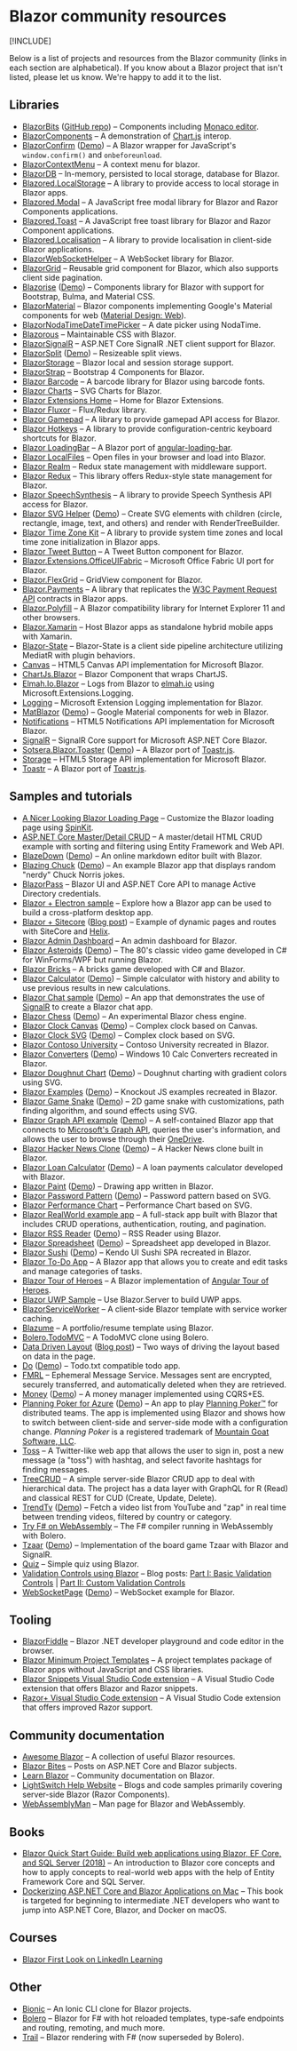 # Blazor community resources

[!INCLUDE[](~/includes/razor-components-preview-notice.md)]

Below is a list of projects and resources from the Blazor community (links in each section are alphabetical). If you know about a Blazor project that isn't listed, please let us know. We're happy to add it to the list.

## Libraries

* [BlazorBits](http://blazorbits.net) ([GitHub repo](https://github.com/blazorbits)) &ndash; Components including [Monaco editor](https://github.com/Microsoft/monaco-editor).
* [BlazorComponents](https://github.com/muqeet-khan/BlazorComponents) &ndash; A demonstration of [Chart.js](https://github.com/chartjs/Chart.js) interop.
* [BlazorConfirm](https://github.com/ctrl-alt-d/BlazorConfirm) ([Demo](https://ctrl-alt-d.github.io/BlazorConfirm/)) &ndash; A Blazor wrapper for JavaScript's `window.confirm()` and `onbeforeunload`.
* [BlazorContextMenu](https://github.com/stavroskasidis/BlazorContextMenu) &ndash; A context menu for blazor.
* [BlazorDB](https://github.com/chanan/BlazorDB) &ndash; In-memory, persisted to local storage, database for Blazor.
* [Blazored.LocalStorage](https://github.com/blazored/LocalStorage) &ndash; A library to provide access to local storage in Blazor apps.
* [Blazored.Modal](https://github.com/Blazored/Modal) &ndash; A JavaScript free modal library for Blazor and Razor Components applications.
* [Blazored.Toast](https://github.com/Blazored/Toast) &ndash; A JavaScript free toast library for Blazor and Razor Component applications.
* [Blazored.Localisation](https://github.com/Blazored/Localisation) &ndash; A library to provide localisation in client-side Blazor applications.
* [BlazorWebSocketHelper](https://github.com/Lupusa87/BlazorWebSocketHelper) &ndash; A WebSocket library for Blazor.
* [BlazorGrid](https://github.com/AnkitSharma-007/BlazorGrid) &ndash; Reusable grid component for Blazor, which also supports client side pagination.
* [Blazorise](https://github.com/stsrki/Blazorise) ([Demo](https://bootstrapdemo.blazorise.com/)) &ndash; Components library for Blazor with support for Bootstrap, Bulma, and Material CSS.
* [BlazorMaterial](https://github.com/BlazorExtensions/BlazorMaterial) &ndash; Blazor components implementing Google's Material components for web ([Material Design: Web](https://material.io/components/web)).
* [BlazorNodaTimeDateTimePicker](https://github.com/nheath99/BlazorNodaTimeDateTimePicker) &ndash; A date picker using NodaTime.
* [Blazorous](https://github.com/chanan/Blazorous) &ndash; Maintainable CSS with Blazor.
* [BlazorSignalR](https://github.com/csnewman/BlazorSignalR) &ndash; ASP.NET Core SignalR .NET client support for Blazor.
* [BlazorSplit](https://github.com/BlazorComponents/BlazorSplit) ([Demo](https://blazorcomponents.github.io/BlazorSplit/)) &ndash; Resizeable split views.
* [BlazorStorage](https://github.com/cloudcrate/BlazorStorage) &ndash; Blazor local and session storage support.
* [BlazorStrap](https://github.com/chanan/BlazorStrap) &ndash; Bootstrap 4 Components for Blazor.
* [Blazor Barcode](https://barcoderesource.com/blazorbarcode.shtml) &ndash; A barcode library for Blazor using barcode fonts.
* [Blazor Charts](https://github.com/Misfits-Rebels-Outcasts/Blazor-Charts) &ndash; SVG Charts for Blazor.
* [Blazor Extensions Home](https://github.com/BlazorExtensions/Home) &ndash; Home for Blazor Extensions.
* [Blazor Fluxor](https://mrpmorris.github.io/blazor-fluxor/) &ndash; Flux/Redux library.
* [Blazor Gamepad](https://github.com/jsakamoto/Toolbelt.Blazor.Gamepad) &ndash; A library to provide gamepad API access for Blazor.
* [Blazor Hotkeys](https://github.com/jsakamoto/Toolbelt.Blazor.Hotkeys) &ndash; A library to provide configuration-centric keyboard shortcuts for Blazor.
* [Blazor LoadingBar](https://github.com/jsakamoto/Toolbelt.Blazor.LoadingBar) &ndash; A Blazor port of [angular-loading-bar](https://github.com/chieffancypants/angular-loading-bar).
* [Blazor LocalFiles](https://github.com/jburman/W8lessLabs.Blazor.LocalFiles) &ndash; Open files in your browser and load into Blazor.
* [Blazor Realm](https://dworthen.github.io/BlazorRealm/docs/quickstart.html) &ndash; Redux state management with middleware support.
* [Blazor Redux](https://github.com/torhovland/blazor-redux) &ndash; This library offers Redux-style state management for Blazor.
* [Blazor SpeechSynthesis](https://github.com/jsakamoto/Toolbelt.Blazor.SpeechSynthesis) &ndash; A library to provide Speech Synthesis API access for Blazor.
* [Blazor SVG Helper](https://github.com/Lupusa87/BlazorSvgHelper) ([Demo](https://lupblazordemos.z13.web.core.windows.net)) &ndash; Create SVG elements with children (circle, rectangle, image, text, and others) and render with RenderTreeBuilder.
* [Blazor Time Zone Kit](https://github.com/jsakamoto/Toolbelt.Blazor.TimeZoneKit) &ndash; A library to provide system time zones and local time zone initialization in Blazor apps.
* [Blazor Tweet Button](https://github.com/jsakamoto/Toolbelt.Blazor.TwitterShareButton) &ndash; A Tweet Button component for Blazor.
* [Blazor.Extensions.OfficeUIFabric](https://github.com/BlazorExtensions/Blazor.Extensions.OfficeUIFabric) &ndash; Microsoft Office Fabric UI port for Blazor.
* [Blazor.FlexGrid](https://github.com/Mewriick/Blazor.FlexGrid) &ndash; GridView component for Blazor.
* [Blazor.Payments](https://github.com/philipblaquiere/Blazor.Payments) &ndash; A library that replicates the [W3C Payment Request API](https://w3c.github.io/payment-request/) contracts in Blazor apps.
* [Blazor.Polyfill](https://github.com/Daddoon/Blazor.Polyfill) &ndash; A Blazor compatibility library for Internet Explorer 11 and other browsers.
* [Blazor.Xamarin](https://github.com/Daddoon/Blazor.Xamarin) &ndash; Host Blazor apps as standalone hybrid mobile apps with Xamarin.
* [Blazor-State](https://timewarpengineering.github.io/blazor-state/) &ndash; Blazor-State is a client side pipeline architecture utilizing MediatR with plugin behaviors.
* [Canvas](https://github.com/BlazorExtensions/Canvas) &ndash; HTML5 Canvas API implementation for Microsoft Blazor.
* [ChartJs.Blazor](https://github.com/mariusmuntean/ChartJs.Blazor) &ndash; Blazor Component that wraps ChartJS.
* [Elmah.Io.Blazor](https://github.com/elmahio/Elmah.Io.Blazor) &ndash; Logs from Blazor to [elmah.io](https://elmah.io/) using Microsoft.Extensions.Logging.
* [Logging](https://github.com/BlazorExtensions/Logging) &ndash; Microsoft Extension Logging implementation for Blazor.
* [MatBlazor](https://github.com/BlazorComponents/MatBlazor) ([Demo](https://blazorcomponents.github.io/MatBlazor/)) &ndash; Google Material components for web in Blazor.
* [Notifications](https://github.com/BlazorExtensions/Notifications) &ndash; HTML5 Notifications API implementation for Microsoft Blazor.
* [SignalR](https://github.com/BlazorExtensions/SignalR) &ndash; SignalR Core support for Microsoft ASP.NET Core Blazor.
* [Sotsera.Blazor.Toaster](https://github.com/sotsera/sotsera.blazor.toaster) ([Demo](https://sotsera.github.io/sotsera.blazor.toaster/)) &ndash; A Blazor port of [Toastr.js](https://github.com/CodeSeven/toastr/).
* [Storage](https://github.com/BlazorExtensions/Storage) &ndash; HTML5 Storage API implementation for Microsoft Blazor.
* [Toastr](https://github.com/BlazorExtensions/Toastr) &ndash; A Blazor port of [Toastr.js](https://github.com/CodeSeven/toastr/).

## Samples and tutorials

* [A Nicer Looking Blazor Loading Page](http://lightswitchhelpwebsite.com/Blog/tabid/61/EntryId/4315/A-Nicer-Looking-Blazor-Loading-Page.aspx) &ndash; Customize the Blazor loading page using [SpinKit](https://github.com/tobiasahlin/SpinKit).
* [ASP.NET Core Master/Detail CRUD](https://code.msdn.microsoft.com/vstudio/ASPNET-Core-Blazor-122b108a) &ndash; A master/detail HTML CRUD example with sorting and filtering using Entity Framework and Web API.
* [BlazeDown](https://github.com/EdCharbeneau/BlazeDown) ([Demo](http://edcharbeneau.com/BlazeDown/)) &ndash; An online markdown editor built with Blazor.
* [Blazing Chuck](https://davidpine.net/blog/blazing-chuck/) ([Demo](https://bit.ly/BlazingChuck)) &ndash; An example Blazor app that displays random "nerdy" Chuck Norris jokes.
* [BlazorPass](https://github.com/ebekker/BlazorPass) &ndash; Blazor UI and ASP.NET Core API to manage Active Directory credentials.
* [Blazor + Electron sample](https://github.com/aspnet/AspLabs/tree/master/src/ComponentsElectron) &ndash; Explore how a Blazor app can be used to build a cross-platform desktop app.
* [Blazor + Sitecore](https://github.com/GoranHalvarsson/SitecoreBlazor) ([Blog post](https://visionsincode.wordpress.com/2018/06/30/time-travel-into-the-future-blazor-sitecore-helix/)) &ndash; Example of dynamic pages and routes with SiteCore and [Helix](https://helix.sitecore.net/).
* [Blazor Admin Dashboard](https://github.com/Misfits-Rebels-Outcasts/Blazor-Dashboard) &ndash; An admin dashboard for Blazor.
* [Blazor Asteroids](https://github.com/aesalazar/AsteroidsWasm) ([Demo](https://aesalazar.github.io/AsteroidsWasm/)) &ndash; The 80's classic video game developed in C# for WinForms/WPF but running Blazor.
* [Blazor Bricks](https://www.codeproject.com/Articles/1241210/WebAssembly-with-Blazor) &ndash; A bricks game developed with C# and Blazor.
* [Blazor Calculator](https://github.com/Lupusa87/BlazorCalculator) ([Demo](https://lupblazordemos.z13.web.core.windows.net/CalculatorPage)) &ndash; Simple calculator with history and ability to use previous results in new calculations.
* [Blazor Chat sample](https://github.com/conficient/BlazorChatSample) ([Demo](https://blazorchatsample.azurewebsites.net/)) &ndash; An app that demonstrates the use of [SignalR](https://docs.microsoft.com/aspnet/core/signalr/) to create a Blazor chat app.
* [Blazor Chess](https://github.com/Lupusa87/BlazorChess) ([Demo](https://lupblazordemos.z13.web.core.windows.net/ChessPage)) &ndash; An experimental Blazor chess engine.
* [Blazor Clock Canvas](https://github.com/Lupusa87/BlazorClockCanvas) ([Demo](https://lupblazordemos.z13.web.core.windows.net/ClockCanvas)) &ndash; Complex clock based on Canvas.
* [Blazor Clock SVG](https://github.com/Lupusa87/BlazorClockSVG) ([Demo](https://lupblazordemos.z13.web.core.windows.net/)) &ndash; Complex clock based on SVG.
* [Blazor Contoso University](https://github.com/lohithgn/blazor-contoso-university) &ndash; Contoso University recreated in Blazor.
* [Blazor Converters](https://github.com/lohithgn/blazor-converters) ([Demo](http://blazorconverters.surge.sh)) &ndash; Windows 10 Calc Converters recreated in Blazor.
* [Blazor Doughnut Chart](https://github.com/Lupusa87/BlazorDoughnutChartComponent) ([Demo](https://lupblazordemos.z13.web.core.windows.net/DoughnutChartpage)) &ndash; Doughnut charting with gradient colors using SVG.
* [Blazor Examples](https://github.com/lohithgn/blazor-examples) ([Demo](http://blazorexamples.surge.sh/)) &ndash; Knockout JS examples recreated in Blazor.
* [Blazor Game Snake](https://github.com/Lupusa87/BlazorGameSnake) ([Demo](https://lupblazordemos.z13.web.core.windows.net/GameSnakePage)) &ndash; 2D game snake with customizations, path finding algorithm, and sound effects using SVG.
* [Blazor Graph API example](https://github.com/jburman/BlazorGraphExample) ([Demo](https://blazorgraph.z20.web.core.windows.net/)) &ndash; A self-contained Blazor app that connects to [Microsoft's Graph API](https://docs.microsoft.com/azure/active-directory/develop/active-directory-graph-api), queries the user's information, and allows the user to browse through their [OneDrive](https://onedrive.live.com/about/).
* [Blazor Hacker News Clone](https://github.com/lohithgn/blazor-hackernews-clone) ([Demo](http://blazorhackernews.surge.sh/)) &ndash; A Hacker News clone built in Blazor.
* [Blazor Loan Calculator](https://github.com/Lupusa87/BlazorLoanCalculator) ([Demo](https://lupblazordemos.z13.web.core.windows.net/LoanCalculatorPage)) &ndash; A loan payments calculator developed with Blazor.
* [Blazor Paint](https://github.com/Lupusa87/BlazorPaint) ([Demo](https://lupblazordemos.z13.web.core.windows.net/PaintPage)) &ndash; Drawing app written in Blazor.
* [Blazor Password Pattern](https://github.com/Lupusa87/BlazorPasswordPattern) ([Demo](https://lupblazordemos.z13.web.core.windows.net/PasswordPatternPage)) &ndash; Password pattern based on SVG.
* [Blazor Performance Chart](https://lupblazordemos.z13.web.core.windows.net/PerformanceChartPage) &ndash; Performance Chart based on SVG.
* [Blazor RealWorld example app](https://github.com/torhovland/blazor-realworld-example-app) &ndash; A full-stack app built with Blazor that includes CRUD operations, authentication, routing, and pagination.
* [Blazor RSS Reader](https://github.com/lohithgn/blazor-rss-reader) ([Demo](https://blazorrssreader.surge.sh/)) &ndash; RSS Reader using Blazor.
* [Blazor Spreadsheet](https://github.com/Lupusa87/BlazorSpreadsheet) ([Demo](https://lupblazordemos.z13.web.core.windows.net/SpreadsheetPage)) &ndash; Spreadsheet app developed in Blazor.
* [Blazor Sushi](https://github.com/lohithgn/blazor-sushi) ([Demo](https://blazorsushi.surge.sh/)) &ndash; Kendo UI Sushi SPA recreated in Blazor.
* [Blazor To-Do App](https://github.com/BorowskiKamil/blazor-tasks) &ndash; A Blazor app that allows you to create and edit tasks and manage categories of tasks.
* [Blazor Tour of Heroes](https://github.com/lohithgn/blazor-tour-of-heroes) &ndash; A Blazor implementation of [Angular Tour of Heroes](https://angular.io/tutorial).
* [Blazor UWP Sample](https://github.com/pushqrdx/Blazor.Universal) &ndash; Use Blazor.Server to build UWP apps.
* [BlazorServiceWorker](https://github.com/roboriaan/BlazorServiceWorker) &ndash; A client-side Blazor template with service worker caching.
* [Blazume](https://github.com/Amine-Smahi/Blazume) &ndash; A portfolio/resume template using Blazor.
* [Bolero.TodoMVC](https://github.com/fsbolero/TodoMVC) &ndash; A TodoMVC clone using Bolero.
* [Data Driven Layout](https://github.com/hutchcodes/Blazor.DataDrivenLayout) ([Blog post](https://hutchcodes.net/2018/09/data-driven-layout-in-razor-components/)) &ndash; Two ways of driving the layout based on data in the page.
* [Do](https://github.com/jamie-lord/do) ([Demo](https://do.lord.technology)) &ndash; Todo.txt compatible todo app.
* [FMRL](https://github.com/ebekker/FMRL) &ndash; Ephemeral Message Service. Messages sent are encrypted, securely transferred, and automatically deleted when they are retrieved.
* [Money](https://github.com/maraf/Money) ([Demo](https://money.neptuo.com)) &ndash; A money manager implemented using CQRS+ES.
* [Planning Poker for Azure](https://github.com/duracellko/planningpoker4azure) ([Demo](http://planningpoker.duracellko.net)) &ndash; An app to play [Planning Poker&trade;](https://www.planningpoker.com) for distributed teams. The app is implemented using Blazor and shows how to switch between client-side and server-side mode with a configuration change. *Planning Poker* is a registered trademark of [Mountain Goat Software, LLC](https://www.mountaingoatsoftware.com/).
* [Toss](https://github.com/RemiBou/Toss.Blazor) &ndash; A Twitter-like web app that allows the user to sign in, post a new message (a "toss") with hashtag, and select favorite hashtags for finding messages.
* [TreeCRUD](https://github.com/ctrl-alt-d/TreeCrud) &ndash; A simple server-side Blazor CRUD app to deal with hierarchical data. The project has a data layer with GraphQL for R (Read) and classical REST for CUD (Create, Update, Delete).
* [TrendTv](https://github.com/MattMarked/TrendTv) ([Demo](http://zaptube2.azurewebsites.net/)) &ndash; Fetch a video list from YouTube and "zap" in real time between trending videos, filtered by country or category.
* [Try F# on WebAssembly](https://github.com/fsbolero/TryFSharpOnWasm) &ndash; The F# compiler running in WebAssembly with Bolero.
* [Tzaar](https://github.com/paularundel/tzaar) ([Demo](https://tzaar.azurewebsites.net/)) &ndash; Implementation of the board game Tzaar with Blazor and SignalR. 
* [Quiz](https://github.com/Amine-Smahi/BlazorQuiz) &ndash; Simple quiz using Blazor.
* [Validation Controls using Blazor](https://github.com/hishamco/BlazorValidationControls) &ndash; Blog posts: [Part I: Basic Validation Controls](http://www.hishambinateya.com/part1-validation-controls-using-blazor-basic-validation-controls) | [Part II: Custom Validation Controls](http://www.hishambinateya.com/part2-validation-controls-using-blazor-custom-validation-controls)
* [WebSocketPage](https://github.com/Lupusa87/BlazorWebSocketHelper) ([Demo](https://lupblazordemos.z13.web.core.windows.net/WebSocketPage)) &ndash; WebSocket example for Blazor.

## Tooling

* [BlazorFiddle](https://blazorfiddle.com) &ndash; Blazor .NET developer playground and code editor in the browser.
* [Blazor Minimum Project Templates](https://github.com/jsakamoto/BlazorMinimumTemplates) &ndash; A project templates package of Blazor apps without JavaScript and CSS libraries.
* [Blazor Snippets Visual Studio Code extension](https://marketplace.visualstudio.com/items?itemName=ScottSauber.blazorsnippets) &ndash; A Visual Studio Code extension that offers Blazor and Razor snippets.
* [Razor+ Visual Studio Code extension](https://marketplace.visualstudio.com/items?itemName=austincummings.razor-plus) &ndash; A Visual Studio Code extension that offers improved Razor support.

## Community documentation

* [Awesome Blazor](https://github.com/AdrienTorris/awesome-blazor) &ndash; A collection of useful Blazor resources.
* [Blazor Bites](https://chrissainty.com/tag/blazor-bites/) &ndash; Posts on ASP.NET Core and Blazor subjects.
* [Learn Blazor](https://learn-blazor.com/) &ndash; Community documentation on Blazor.
* [LightSwitch Help Website](https://lightswitchhelpwebsite.com/Blog/tabid/61/tagid/66/Blazor.aspx) &ndash; Blogs and code samples primarily covering server-side Blazor (Razor Components).
* [WebAssemblyMan](https://www.webassemblyman.com/) &ndash; Man page for Blazor and WebAssembly.

## Books

* [Blazor Quick Start Guide: Build web applications using Blazor, EF Core, and SQL Server (2018)](https://amzn.to/2OToEji) &ndash; An introduction to Blazor core concepts and how to apply concepts to real-world web apps with the help of Entity Framework Core and SQL Server.
* [Dockerizing ASP.NET Core and Blazor Applications on Mac](https://www.c-sharpcorner.com/ebooks/dockerizing-asp-net-core-and-blazor-applications-on-mac) &ndash; This book is targeted for beginning to intermediate .NET developers who want to jump into ASP.NET Core, Blazor, and Docker on macOS.

## Courses

* [Blazor First Look on LinkedIn Learning](https://www.linkedin.com/learning/blazor-first-look)

## Other

* [Bionic](https://bionicframework.github.io/Documentation) &ndash; An Ionic CLI clone for Blazor projects.
* [Bolero](https://github.com/fsbolero/Bolero) &ndash; Blazor for F# with hot reloaded templates, type-safe endpoints and routing, remoting, and much more.
* [Trail](https://github.com/panesofglass/trail) &ndash; Blazor rendering with F# (now superseded by Bolero).
